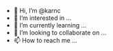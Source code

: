 - 👋 Hi, I’m @karnc
- 👀 I’m interested in ...
- 🌱 I’m currently learning ...
- 💞️ I’m looking to collaborate on ...
- 📫 How to reach me ...

<!---
karnc/karnc is a ✨ special ✨ repository because its `README.md` (this file) appears on your GitHub profile.
You can click the Preview link to take a look at your changes.
--->

